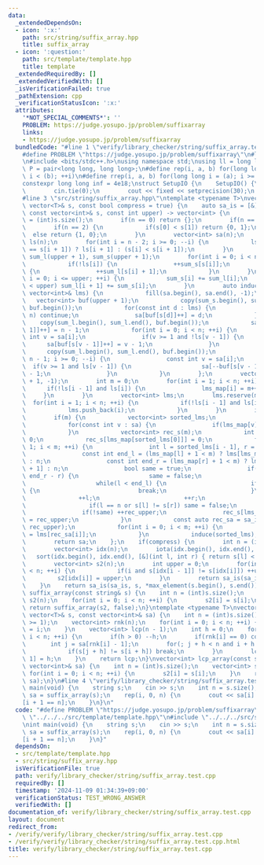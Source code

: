 ```yaml
---
data:
  _extendedDependsOn:
  - icon: ':x:'
    path: src/string/suffix_array.hpp
    title: suffix_array
  - icon: ':question:'
    path: src/template/template.hpp
    title: template
  _extendedRequiredBy: []
  _extendedVerifiedWith: []
  _isVerificationFailed: true
  _pathExtension: cpp
  _verificationStatusIcon: ':x:'
  attributes:
    '*NOT_SPECIAL_COMMENTS*': ''
    PROBLEM: https://judge.yosupo.jp/problem/suffixarray
    links:
    - https://judge.yosupo.jp/problem/suffixarray
  bundledCode: "#line 1 \"verify/library_checker/string/suffix_array.test.cpp\"\n\
    #define PROBLEM \"https://judge.yosupo.jp/problem/suffixarray\"\n#line 2 \"src/template/template.hpp\"\
    \n#include <bits/stdc++.h>\nusing namespace std;\nusing ll = long long;\nusing\
    \ P = pair<long long, long long>;\n#define rep(i, a, b) for(long long i = (a);\
    \ i < (b); ++i)\n#define rrep(i, a, b) for(long long i = (a); i >= (b); --i)\n\
    constexpr long long inf = 4e18;\nstruct SetupIO {\n    SetupIO() {\n        ios::sync_with_stdio(0);\n\
    \        cin.tie(0);\n        cout << fixed << setprecision(30);\n    }\n} setup_io;\n\
    #line 3 \"src/string/suffix_array.hpp\"\ntemplate <typename T>\nvector<int> suffix_array(const\
    \ vector<T>& s, const bool compress = true) {\n    auto sa_is = [&](auto& sa_is,\
    \ const vector<int>& s, const int upper) -> vector<int> {\n        const int n\
    \ = (int)s.size();\n        if(n == 0) return {};\n        if(n == 1) return {0};\n\
    \        if(n == 2) {\n            if(s[0] < s[1]) return {0, 1};\n          \
    \  else return {1, 0};\n        }\n        vector<int> sa(n);\n        vector<bool>\
    \ ls(n);\n        for(int i = n - 2; i >= 0; --i) {\n            ls[i] = (s[i]\
    \ == s[i + 1]) ? ls[i + 1] : (s[i] < s[i + 1]);\n        }\n        vector<int>\
    \ sum_l(upper + 1), sum_s(upper + 1);\n        for(int i = 0; i < n; ++i) {\n\
    \            if(!ls[i]) {\n                ++sum_s[s[i]];\n            } else\
    \ {\n                ++sum_l[s[i] + 1];\n            }\n        }\n        for(int\
    \ i = 0; i <= upper; ++i) {\n            sum_s[i] += sum_l[i];\n            if(i\
    \ < upper) sum_l[i + 1] += sum_s[i];\n        }\n        auto induce = [&](const\
    \ vector<int>& lms) {\n            fill(sa.begin(), sa.end(), -1);\n         \
    \   vector<int> buf(upper + 1);\n            copy(sum_s.begin(), sum_s.end(),\
    \ buf.begin());\n            for(const int d : lms) {\n                if(d ==\
    \ n) continue;\n                sa[buf[s[d]]++] = d;\n            }\n        \
    \    copy(sum_l.begin(), sum_l.end(), buf.begin());\n            sa[buf[s[n -\
    \ 1]]++] = n - 1;\n            for(int i = 0; i < n; ++i) {\n                const\
    \ int v = sa[i];\n                if(v >= 1 and !ls[v - 1]) {\n              \
    \      sa[buf[s[v - 1]]++] = v - 1;\n                }\n            }\n      \
    \      copy(sum_l.begin(), sum_l.end(), buf.begin());\n            for(int i =\
    \ n - 1; i >= 0; --i) {\n                const int v = sa[i];\n              \
    \  if(v >= 1 and ls[v - 1]) {\n                    sa[--buf[s[v - 1] + 1]] = v\
    \ - 1;\n                }\n            }\n        };\n        vector<int> lms_map(n\
    \ + 1, -1);\n        int m = 0;\n        for(int i = 1; i < n; ++i) {\n      \
    \      if(!ls[i - 1] and ls[i]) {\n                lms_map[i] = m++;\n       \
    \     }\n        }\n        vector<int> lms;\n        lms.reserve(m);\n      \
    \  for(int i = 1; i < n; ++i) {\n            if(!ls[i - 1] and ls[i]) {\n    \
    \            lms.push_back(i);\n            }\n        }\n        induce(lms);\n\
    \        if(m) {\n            vector<int> sorted_lms;\n            sorted_lms.reserve(m);\n\
    \            for(const int v : sa) {\n                if(lms_map[v] != -1) sorted_lms.push_back(v);\n\
    \            }\n            vector<int> rec_s(m);\n            int rec_upper =\
    \ 0;\n            rec_s[lms_map[sorted_lms[0]]] = 0;\n            for(int i =\
    \ 1; i < m; ++i) {\n                int l = sorted_lms[i - 1], r = sorted_lms[i];\n\
    \                const int end_l = (lms_map[l] + 1 < m) ? lms[lms_map[l] + 1]\
    \ : n;\n                const int end_r = (lms_map[r] + 1 < m) ? lms[lms_map[r]\
    \ + 1] : n;\n                bool same = true;\n                if(end_l - l !=\
    \ end_r - r) {\n                    same = false;\n                } else {\n\
    \                    while(l < end_l) {\n                        if(s[l] != s[r])\
    \ {\n                            break;\n                        }\n         \
    \               ++l;\n                        ++r;\n                    }\n  \
    \                  if(l == n or s[l] != s[r]) same = false;\n                }\n\
    \                if(!same) ++rec_upper;\n                rec_s[lms_map[sorted_lms[i]]]\
    \ = rec_upper;\n            }\n            const auto rec_sa = sa_is(sa_is, rec_s,\
    \ rec_upper);\n            for(int i = 0; i < m; ++i) {\n                sorted_lms[i]\
    \ = lms[rec_sa[i]];\n            }\n            induce(sorted_lms);\n        }\n\
    \        return sa;\n    };\n    if(compress) {\n        int n = (int)s.size();\n\
    \        vector<int> idx(n);\n        iota(idx.begin(), idx.end(), 0);\n     \
    \   sort(idx.begin(), idx.end(), [&](int l, int r) { return s[l] < s[r]; });\n\
    \        vector<int> s2(n);\n        int upper = 0;\n        for(int i = 0; i\
    \ < n; ++i) {\n            if(i and s[idx[i - 1]] != s[idx[i]]) ++upper;\n   \
    \         s2[idx[i]] = upper;\n        }\n        return sa_is(sa_is, s2, upper);\n\
    \    }\n    return sa_is(sa_is, s, *max_element(s.begin(), s.end()));\n}\nvector<int>\
    \ suffix_array(const string& s) {\n    int n = (int)s.size();\n    vector<int>\
    \ s2(n);\n    for(int i = 0; i < n; ++i) {\n        s2[i] = s[i];\n    }\n   \
    \ return suffix_array(s2, false);\n}\ntemplate <typename T>\nvector<int> lcp_array(const\
    \ vector<T>& s, const vector<int>& sa) {\n    int n = (int)s.size();\n    assert(n\
    \ >= 1);\n    vector<int> rnk(n);\n    for(int i = 0; i < n; ++i) {\n        rnk[sa[i]]\
    \ = i;\n    }\n    vector<int> lcp(n - 1);\n    int h = 0;\n    for(int i = 0;\
    \ i < n; ++i) {\n        if(h > 0) --h;\n        if(rnk[i] == 0) continue;\n \
    \       int j = sa[rnk[i] - 1];\n        for(; j + h < n and i + h < n; ++h) {\n\
    \            if(s[j + h] != s[i + h]) break;\n        }\n        lcp[rnk[i] -\
    \ 1] = h;\n    }\n    return lcp;\n}\nvector<int> lcp_array(const string& s, const\
    \ vector<int>& sa) {\n    int n = (int)s.size();\n    vector<int> s2(n);\n   \
    \ for(int i = 0; i < n; ++i) {\n        s2[i] = s[i];\n    }\n    return lcp_array(s2,\
    \ sa);\n}\n#line 4 \"verify/library_checker/string/suffix_array.test.cpp\"\nint\
    \ main(void) {\n    string s;\n    cin >> s;\n    int n = s.size();\n    vector<int>\
    \ sa = suffix_array(s);\n    rep(i, 0, n) {\n        cout << sa[i] << \" \\n\"\
    [i + 1 == n];\n    }\n}\n"
  code: "#define PROBLEM \"https://judge.yosupo.jp/problem/suffixarray\"\n#include\
    \ \"../../../src/template/template.hpp\"\n#include \"../../../src/string/suffix_array.hpp\"\
    \nint main(void) {\n    string s;\n    cin >> s;\n    int n = s.size();\n    vector<int>\
    \ sa = suffix_array(s);\n    rep(i, 0, n) {\n        cout << sa[i] << \" \\n\"\
    [i + 1 == n];\n    }\n}"
  dependsOn:
  - src/template/template.hpp
  - src/string/suffix_array.hpp
  isVerificationFile: true
  path: verify/library_checker/string/suffix_array.test.cpp
  requiredBy: []
  timestamp: '2024-11-09 01:34:39+09:00'
  verificationStatus: TEST_WRONG_ANSWER
  verifiedWith: []
documentation_of: verify/library_checker/string/suffix_array.test.cpp
layout: document
redirect_from:
- /verify/verify/library_checker/string/suffix_array.test.cpp
- /verify/verify/library_checker/string/suffix_array.test.cpp.html
title: verify/library_checker/string/suffix_array.test.cpp
---
```

